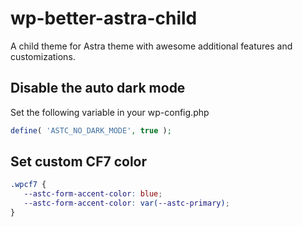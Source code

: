 # wp-better-astra-child
A child theme for Astra theme with awesome additional features and customizations.

## Disable the auto dark mode
Set the following variable in your wp-config.php
```php
define( 'ASTC_NO_DARK_MODE', true );
```

## Set custom CF7 color
```css
.wpcf7 {
   --astc-form-accent-color: blue;
   --astc-form-accent-color: var(--astc-primary);
}
```
